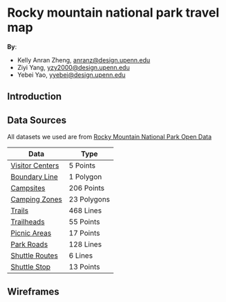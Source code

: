 # Rocky mountain national park travel map

**By**:
* Kelly Anran Zheng, anranz@design.upenn.edu
* Ziyi Yang, yzy2000@design.upenn.edu
* Yebei Yao, yyebei@design.upenn.edu

## Introduction

## Data Sources
All datasets we used are from [Rocky Mountain National Park Open Data](https://romo-nps.opendata.arcgis.com/)

|       Data     |        Type            |
|----------------|-------------------------------|
|[Visitor Centers](https://romo-nps.opendata.arcgis.com/datasets/nps::rocky-mountain-national-park-visitor-centers/explore)|5 Points|
|[Boundary Line](https://romo-nps.opendata.arcgis.com/datasets/rocky-mountain-national-park-boundary-line/explore?location=40.355291%2C-105.702647%2C11.00)|1 Polygon|
|[Campsites](https://romo-nps.opendata.arcgis.com/datasets/backcountry-campsites-for-2017/explore?location=40.346309%2C-105.581208%2C11.00&showTable=true)|206 Points|
|[Camping Zones](https://romo-nps.opendata.arcgis.com/datasets/rocky-mountain-national-park-camping-zones/explore?location=40.281596%2C-105.606858%2C10.53)|23 Polygons|
|[Trails](https://romo-nps.opendata.arcgis.com/datasets/rocky-mountain-national-park-trails/explore?location=40.355947%2C-105.694379%2C11.00)|468 Lines|
|[Trailheads](https://romo-nps.opendata.arcgis.com/datasets/rocky-mountain-national-park-trailheads-pt/explore?location=40.324522%2C-105.679883%2C11.92&showTable=true)|55 Points|
|[Picnic Areas](https://romo-nps.opendata.arcgis.com/datasets/nps::rocky-mountain-national-park-picnic-areas/explore?location=40.260344%2C-105.610513%2C10.78)|17 Points|
|[Park Roads](https://romo-nps.opendata.arcgis.com/datasets/rocky-mountain-national-park-park-roads/explore?location=40.342530%2C-105.698910%2C11.75)|128 Lines|
|[Shuttle Routes](https://romo-nps.opendata.arcgis.com/datasets/rocky-mountain-national-park-shuttle-routes/explore?location=40.343616%2C-105.580170%2C13.70)|6 Lines|
|[Shuttle Stop](https://romo-nps.opendata.arcgis.com/datasets/rocky-mountain-national-park-shuttlestop-pt/explore?location=40.344708%2C-105.580136%2C13.75)|13 Points|
## Wireframes

